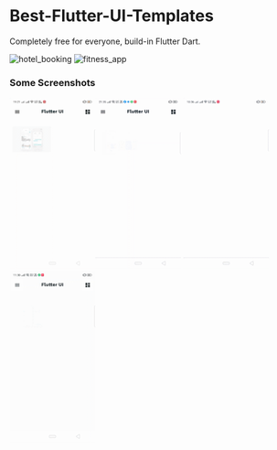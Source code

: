 # Best-Flutter-UI-Templates
Completely free for everyone, build-in Flutter Dart.


![hotel_booking](https://user-images.githubusercontent.com/75872316/113386199-56cc8e80-93a7-11eb-85db-8415e06262dc.gif) ![fitness_app](https://user-images.githubusercontent.com/75872316/113386201-58965200-93a7-11eb-9246-50c232a918e6.gif)


### Some Screenshots

<img src="images/hotel_booking.gif" height="300em"><img src="images/custom_drawer.gif" height="300em"> <img src="images/fitness_app.gif" height="300em" /> <img src="images/design_course.gif" height="300em" />
